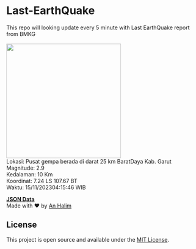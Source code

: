 # Last-EarthQuake
This repo will looking update every 5 minute with Last EarthQuake report from BMKG
<br>
<br>
<img src="https://static.bmkg.go.id/20231115041546.mmi.jpg" width="300"/>
<br>
Lokasi: Pusat gempa berada di darat 25 km BaratDaya Kab. Garut <br>
Magnitude: 2.9 <br>
Kedalaman: 10 Km <br>
Koordinat: 7.24 LS 107.67 BT <br>
Waktu: 15/11/202304:15:46 WIB <br>

<a href="./data/data.json">**JSON Data**</a>
<br>
Made with ❤️ by <a href="https://github.com/an-halim">An Halim</a>
## License

This project is open source and available under the [MIT License](LICENSE).
